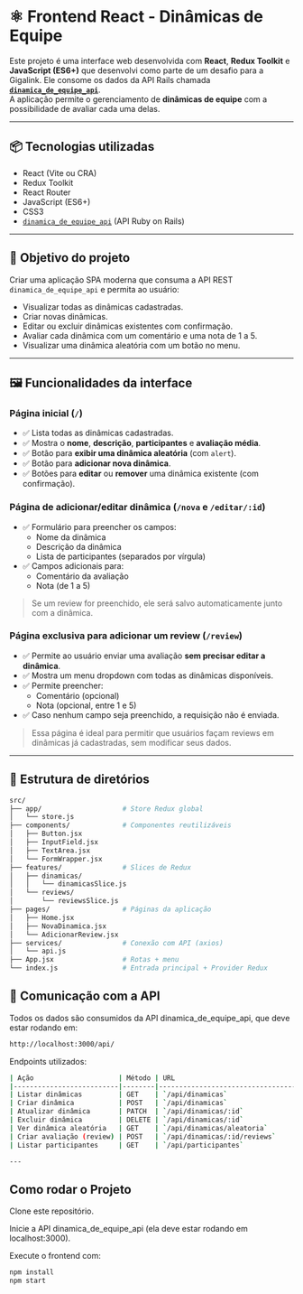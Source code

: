 # ⚛️ Frontend React - Dinâmicas de Equipe

Este projeto é uma interface web desenvolvida com **React**, **Redux Toolkit** e **JavaScript (ES6+)** que desenvolvi como parte de um desafio para a Gigalink. Ele consome os dados da API Rails chamada **[`dinamica_de_equipe_api`](https://github.com/guerrinharj/dinamica_de_equipe_api)**.  
A aplicação permite o gerenciamento de **dinâmicas de equipe** com a possibilidade de avaliar cada uma delas.

---

## 📦 Tecnologias utilizadas

- React (Vite ou CRA)
- Redux Toolkit
- React Router
- JavaScript (ES6+)
- CSS3
- [`dinamica_de_equipe_api`](https://github.com/guerrinharj/dinamica_de_equipe_api) (API Ruby on Rails)

---

## 🧠 Objetivo do projeto

Criar uma aplicação SPA moderna que consuma a API REST `dinamica_de_equipe_api` e permita ao usuário:

- Visualizar todas as dinâmicas cadastradas.
- Criar novas dinâmicas.
- Editar ou excluir dinâmicas existentes com confirmação.
- Avaliar cada dinâmica com um comentário e uma nota de 1 a 5.
- Visualizar uma dinâmica aleatória com um botão no menu.

---

## 🖼️ Funcionalidades da interface

### Página inicial (`/`)

- ✅ Lista todas as dinâmicas cadastradas.
- ✅ Mostra o **nome**, **descrição**, **participantes** e **avaliação média**.
- ✅ Botão para **exibir uma dinâmica aleatória** (com `alert`).
- ✅ Botão para **adicionar nova dinâmica**.
- ✅ Botões para **editar** ou **remover** uma dinâmica existente (com confirmação).

### Página de adicionar/editar dinâmica (`/nova` e `/editar/:id`)

- ✅ Formulário para preencher os campos:
  - Nome da dinâmica
  - Descrição da dinâmica
  - Lista de participantes (separados por vírgula)
- ✅ Campos adicionais para:
  - Comentário da avaliação
  - Nota (de 1 a 5)

> Se um review for preenchido, ele será salvo automaticamente junto com a dinâmica.

### Página exclusiva para adicionar um review (`/review`)

- ✅ Permite ao usuário enviar uma avaliação **sem precisar editar a dinâmica**.
- ✅ Mostra um menu dropdown com todas as dinâmicas disponíveis.
- ✅ Permite preencher:
  - Comentário (opcional)
  - Nota (opcional, entre 1 e 5)
- ✅ Caso nenhum campo seja preenchido, a requisição não é enviada.

> Essa página é ideal para permitir que usuários façam reviews em dinâmicas já cadastradas, sem modificar seus dados.

---

## 🧱 Estrutura de diretórios

```bash
src/
├── app/                    # Store Redux global
│   └── store.js
├── components/             # Componentes reutilizáveis
│   ├── Button.jsx
│   ├── InputField.jsx
│   ├── TextArea.jsx
│   └── FormWrapper.jsx
├── features/               # Slices de Redux
│   ├── dinamicas/
│   │   └── dinamicasSlice.js
│   └── reviews/
│       └── reviewsSlice.js
├── pages/                  # Páginas da aplicação
│   ├── Home.jsx
│   ├── NovaDinamica.jsx
│   └── AdicionarReview.jsx
├── services/               # Conexão com API (axios)
│   └── api.js
├── App.jsx                 # Rotas + menu
└── index.js                # Entrada principal + Provider Redux
```

## 🔌 Comunicação com a API

Todos os dados são consumidos da API dinamica_de_equipe_api, que deve estar rodando em:
```bash
http://localhost:3000/api/
```

Endpoints utilizados:

```bash
| Ação                     | Método | URL                                   |
|--------------------------|--------|----------------------------------------|
| Listar dinâmicas         | GET    | `/api/dinamicas`                      |
| Criar dinâmica           | POST   | `/api/dinamicas`                      |
| Atualizar dinâmica       | PATCH  | `/api/dinamicas/:id`                 |
| Excluir dinâmica         | DELETE | `/api/dinamicas/:id`                 |
| Ver dinâmica aleatória   | GET    | `/api/dinamicas/aleatoria`           |
| Criar avaliação (review) | POST   | `/api/dinamicas/:id/reviews`         |
| Listar participantes     | GET    | `/api/participantes`                 |

---
```


## Como rodar o Projeto

Clone este repositório.

Inicie a API dinamica_de_equipe_api (ela deve estar rodando em localhost:3000).

Execute o frontend com:

```bash
npm install
npm start
```